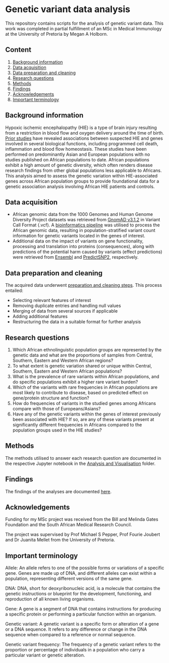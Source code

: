# Genetic variant data analysis

This repository contains scripts for the analysis of genetic variant data. This work was completed in partial fulfillment of an MSc in Medical Immunology at the University of Pretoria by Megan A Holborn.

## Content

1. [Background information](#background-information)
2. [Data acquisition](#data-acquisition)
3. [Data preparation and cleaning](#data-preparation-and-cleaning)
4. [Research questions](#research-questions)
4. [Methods](#methods)
5. [Findings](#findings)
6. [Acknowledgements](#acknowledgements)
7. [Important terminology](#important-terminology)

## Background information

Hypoxic ischemic encephalopathy (HIE) is a type of brain injury resulting from a restriction in blood flow and oxygen delivery around the time of birth. [Prior studies](https://doi.org/10.1016/j.ygeno.2022.110508) have revealed associations between suspected HIE and genes involved in several biological functions, including programmed cell death, inflammation and blood flow homeostasis. These studies have been performed on predominantly Asian and European populations with no studies published on African populations to date. African populations exhibit a high amount of genetic diversity, which often renders disease research findings from other global populations less applicable to Africans. This analysis aimed to assess the genetic variation within HIE-associated genes across African population groups to provide foundational data for a genetic association analysis involving African HIE patients and controls.

## Data acquisition

* African genomic data from the 1000 Genomes and Human Genome Diversity Project datasets was
retrieved from [GnomAD v3.1.2](https://gnomad.broadinstitute.org/news/2021-10-gnomad-v3-1-2-minor-release/) in Variant Call Format (.vcf). A [bioinformatics pipeline](https://github.com/Tuks-ICMM/Pharmacogenetic-Analysis-Pipeline) was utilised to process the African genomic data, resulting in population-stratified variant count information for genetic variants located in the genes of interest.
* Additional data on the impact of variants on gene functionality, processing and translation into proteins (consequences), along with predictions of the potential harm caused by variants (effect predictions) were retrieved from [Ensembl](https://www.ensembl.org/info/docs/tools/vep/index.html) and [PredictSNP2](https://loschmidt.chemi.muni.cz/predictsnp2/), respectively.

## Data preparation and cleaning

The acquired data underwent [preparation and cleaning steps](https://github.com/MeganHolborn/Genetic_data_analysis/tree/main/Notebooks/Data_preparation). This process entailed:

* Selecting relevant features of interest
* Removing duplicate entries and handling null values
* Merging of data from several sources if applicable 
* Adding additional features
* Restructuring the data in a suitable format for further analysis

## Research questions

1. Which African ethnolinguistic population groups are represented by the genetic data and what are the proportions of samples from Central, Southern, Eastern and Western African regions?
2. To what extent is genetic variation shared or unique within Central, Southern, Eastern and Western African populations?
3. What is the prevalence of rare variants within African populations, and do specific populations exhibit a higher rare variant burden?
4. Which of the variants with rare frequencies in African populations are most likely to contribute to disease, based on predicted effect on gene/protein structure and function?
5. How do frequencies of variants in the studied genes among Africans compare with those of Europeans/Asians?
6. Have any of the genetic variants within the genes of interest previously been associated with HIE? If so, are any of these variants present at significantly different frequencies in Africans compared to the population groups used in the HIE studies?

## Methods

The methods utilised to answer each research question are documented in the respective Jupyter notebook in the [Analysis and Visualisation](https://github.com/MeganHolborn/Genetic_data_analysis/tree/main/Notebooks/Analysis_and_Visualisation) folder. 

## Findings

The findings of the analyses are documented [here](https://github.com/MeganHolborn/Genetic_data_analysis/blob/main/Results/Report/Report.pdf). 

## Acknowledgements

Funding for my MSc project was received from the Bill and Melinda Gates Foundation and the South African Medical Research Council. 

The project was supervised by Prof Michael S Pepper, Prof Fourie Joubert and Dr Juanita Mellet from the University of Pretoria.

## Important terminology

Allele: An allele refers to one of the possible forms or variations of a specific gene. Genes are made up of DNA, and different alleles can exist within a population, representing different versions of the same gene.

DNA: DNA, short for deoxyribonucleic acid, is a molecule that contains the genetic instructions or blueprint for the development, functioning, and reproduction of all known living organisms.

Gene: A gene is a segment of DNA that contains instructions for producing a specific protein or performing a particular function within an organism.

Genetic variant: A genetic variant is a specific form or alteration of a gene or a DNA sequence. It refers to any difference or change in the DNA sequence when compared to a reference or normal sequence. 

Genetic variant frequency: The frequency of a genetic variant refers to the proportion or percentage of individuals in a population who carry a particular variant or genetic alteration.